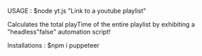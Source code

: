 USAGE : 
$node yt.js "Link to a youtube playlist"

Calculates the total playTime of the entire playlist by exhibiting a "headless"false" automation script!

Installations : 
$npm i puppeteer

